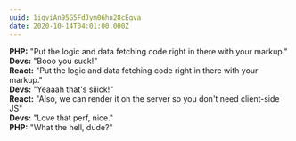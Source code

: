 ```yaml
---
uuid: 1iqviAn95G5FdJym06hn28cEgva
date: 2020-10-14T04:01:00.000Z
---
```


**PHP:** "Put the logic and data fetching code right in there with your markup."  
**Devs:** "Booo you suck!"  
**React:** "Put the logic and data fetching code right in there with your markup."  
**Devs:** "Yeaaah that's siiick!"  
**React:** "Also, we can render it on the server so you don't need client-side JS"  
**Devs:** "Love that perf, nice."  
**PHP:** "What the hell, dude?"
